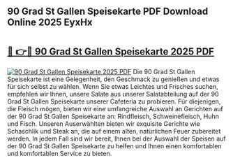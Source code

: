 ## 90 Grad St Gallen Speisekarte PDF Download Online 2025 EyxHx

# <h2><a href="http://gc9dm1.nevu.top/?p=90+Grad+St+Gallen+Speisekarte">🔗 👉🔴 90 Grad St Gallen Speisekarte 2025 PDF</a></h2>

[![90 Grad St Gallen Speisekarte 2025 PDF](https://i.imgur.com/dBaPXMq.png)](http://gc9dm1.nevu.top/?p=90+Grad+St+Gallen+Speisekarte)
Die 90 Grad St Gallen Speisekarte ist eine Gelegenheit, den Geschmack zu genießen und etwas für sich selbst zu wählen. Wenn Sie etwas Leichtes und Frisches suchen, empfehlen wir Ihnen, unsere Salate aus unserer Salatabteilung auf der 90 Grad St Gallen Speisekarte unserer Cafeteria zu probieren. Für diejenigen, die Fleisch mögen, bieten wir eine umfangreiche Auswahl an Gerichten auf der 90 Grad St Gallen Speisekarte an: Rindfleisch, Schweinefleisch, Huhn und Fisch. Unseren Auserwählten bieten wir exquisite Gerichte wie Schaschlik und Steak an, die auf einem alten, natürlichen Feuer zubereitet werden. In jedem Fall sind wir bereit, Ihnen bei der Auswahl der Speisen auf der 90 Grad St Gallen Speisekarte zu helfen und Ihnen einen komfortablen und komfortablen Service zu bieten.
